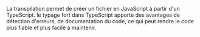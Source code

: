 La transpilation permet de créer un fichier en JavaScript à partir d'un TypeScript.
le typage fort dans TypeScript apporte des avantages de détection d'erreurs, de documentation du code, ce qui peut rendre le code plus fiable et plus facile à maintenir.